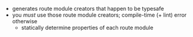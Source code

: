 - generates route module creators that happen to be typesafe
- you _must_ use those route module creators; compile-time (+ lint) error otherwise
  - statically determine properties of each route module
